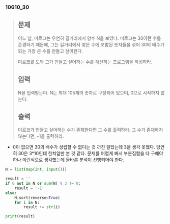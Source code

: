 ### 10610_30

> ## 문제
>
> 어느 날, 미르코는 우연히 길거리에서 양수 N을 보았다. 미르코는 30이란 수를 존경하기 때문에, 그는 길거리에서 찾은 수에 포함된 숫자들을 섞어 30의 배수가 되는 가장 큰 수를 만들고 싶어한다.
>
> 미르코를 도와 그가 만들고 싶어하는 수를 계산하는 프로그램을 작성하라.
>
> ## 입력
>
> N을 입력받는다. N는 최대 105개의 숫자로 구성되어 있으며, 0으로 시작하지 않는다.
>
> ## 출력
>
> 미르코가 만들고 싶어하는 수가 존재한다면 그 수를 출력하라. 그 수가 존재하지 않는다면, -1을 출력하라.



- 0이 없으면 30의 배수가 성립할 수 없다는 것 까진 알았는데 3을 생각 못했다. 당연히 30은 3*10인데 한치앞만 본 것 같다. 문제를 어렵게 봐서 부분집합을 다 구해야하나 이런식으로 생각했는데 올바른 분석이 선행되어야 한다. 

```python
N = list(map(int, input()))

result = ''
if 0 not in N or sum(N) % 3 != 0:
    result = '-1'
else:
    N.sort(reverse=True)
    for i in N:
        result += str(i)

print(result)

```

